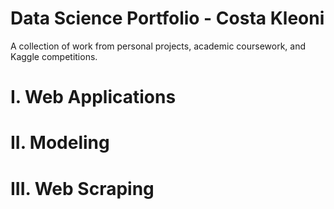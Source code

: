 # Data Science Portfolio - Costa Kleoni
A collection of work from personal projects, academic coursework, and Kaggle competitions.

# I. Web Applications
# II. Modeling
# III. Web Scraping
